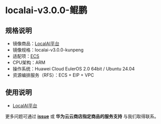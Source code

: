 # localai-v3.0.0-鲲鹏

## 规格说明

- 镜像商品：[LocalAI平台](https://marketplace.huaweicloud.com/hidden/contents/371db6c9-0fdb-469f-b096-61cfe61d7259#productid=OFFI1148937396495335424)
- 镜像规格：localai-v3.0.0-kunpeng
- 适配项：[ECS](https://support.huaweicloud.com/ecs/index.html)
- CPU架构：ARM
- 操作系统：Huawei Cloud EulerOS 2.0 64bit / Ubuntu 24.04
- 资源编排服务（RFS）：ECS + EIP + VPC

## 使用说明

- [LocalAI平台](./docs/usage_ZH.md)

更多问题可通过 [**issue**](https://github.com/HuaweiCloudDeveloper/localai-image/issues) 或 **华为云云商店指定商品的服务支持** 与我们取得联系。
